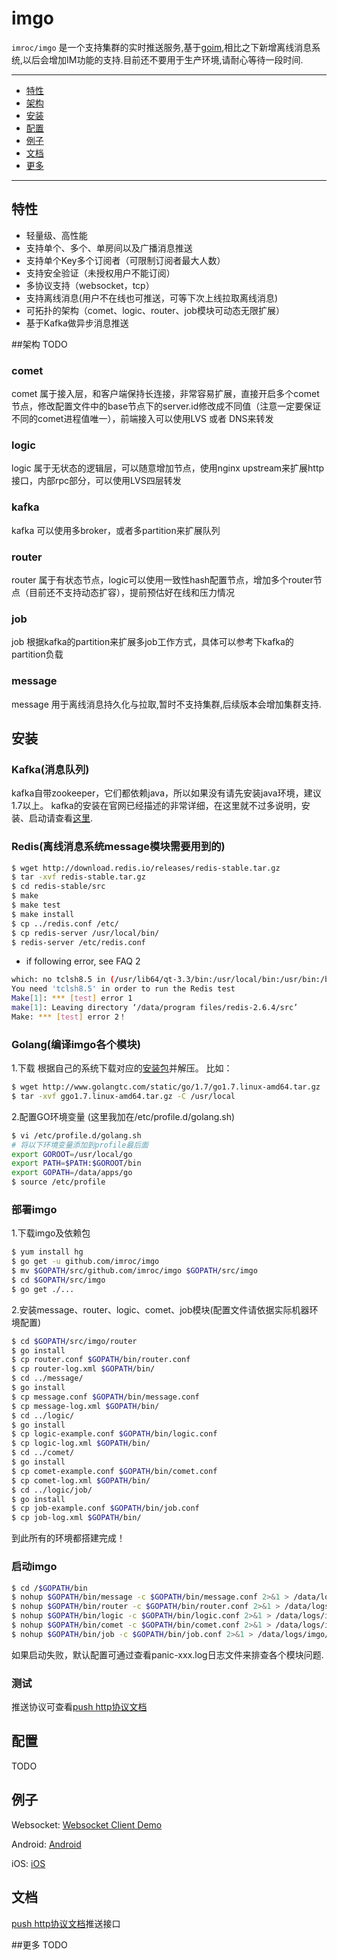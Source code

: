 imgo
==============
`imroc/imgo` 是一个支持集群的实时推送服务,基于[goim](https://github.com/Terry-Mao/goim),相比之下新增离线消息系统,以后会增加IM功能的支持.目前还不要用于生产环境,请耐心等待一段时间.

---------------------------------------
  * [特性](#特性)
  * [架构](#架构)
  * [安装](#安装)
  * [配置](#配置)
  * [例子](#例子)
  * [文档](#文档)
  * [更多](#更多)

---------------------------------------

## 特性
 * 轻量级、高性能
 * 支持单个、多个、单房间以及广播消息推送
 * 支持单个Key多个订阅者（可限制订阅者最大人数）
 * 支持安全验证（未授权用户不能订阅）
 * 多协议支持（websocket，tcp）
 * 支持离线消息(用户不在线也可推送，可等下次上线拉取离线消息)
 * 可拓扑的架构（comet、logic、router、job模块可动态无限扩展）
 * 基于Kafka做异步消息推送

##架构
TODO

### comet

comet 属于接入层，和客户端保持长连接，非常容易扩展，直接开启多个comet节点，修改配置文件中的base节点下的server.id修改成不同值（注意一定要保证不同的comet进程值唯一），前端接入可以使用LVS 或者 DNS来转发

### logic

logic 属于无状态的逻辑层，可以随意增加节点，使用nginx upstream来扩展http接口，内部rpc部分，可以使用LVS四层转发

### kafka

kafka 可以使用多broker，或者多partition来扩展队列

### router

router 属于有状态节点，logic可以使用一致性hash配置节点，增加多个router节点（目前还不支持动态扩容），提前预估好在线和压力情况

### job

job 根据kafka的partition来扩展多job工作方式，具体可以参考下kafka的partition负载

### message

message 用于离线消息持久化与拉取,暂时不支持集群,后续版本会增加集群支持.


## 安装

### Kafka(消息队列)

kafka自带zookeeper，它们都依赖java，所以如果没有请先安装java环境，建议1.7以上。
kafka的安装在官网已经描述的非常详细，在这里就不过多说明，安装、启动请查看[这里](http://kafka.apache.org/documentation.html#quickstart).


### Redis(离线消息系统message模块需要用到的)
```sh
$ wget http://download.redis.io/releases/redis-stable.tar.gz
$ tar -xvf redis-stable.tar.gz
$ cd redis-stable/src
$ make
$ make test
$ make install
$ cp ../redis.conf /etc/
$ cp redis-server /usr/local/bin/
$ redis-server /etc/redis.conf
```
* if following error, see FAQ 2
```sh
which: no tclsh8.5 in (/usr/lib64/qt-3.3/bin:/usr/local/bin:/usr/bin:/bin:/usr/local/sbin:/usr/sbin:/sbin:/home/geffzhang/bin)
You need 'tclsh8.5' in order to run the Redis test
Make[1]: *** [test] error 1
make[1]: Leaving directory ‘/data/program files/redis-2.6.4/src’
Make: *** [test] error 2！
```

### Golang(编译imgo各个模块)
1.下载
根据自己的系统下载对应的[安装包](http://golang.org/dl/)并解压。
比如：
```sh
$ wget http://www.golangtc.com/static/go/1.7/go1.7.linux-amd64.tar.gz
$ tar -xvf ggo1.7.linux-amd64.tar.gz -C /usr/local
```
2.配置GO环境变量
(这里我加在/etc/profile.d/golang.sh)
```sh
$ vi /etc/profile.d/golang.sh
# 将以下环境变量添加到profile最后面
export GOROOT=/usr/local/go
export PATH=$PATH:$GOROOT/bin
export GOPATH=/data/apps/go
$ source /etc/profile
```

### 部署imgo
1.下载imgo及依赖包
```sh
$ yum install hg
$ go get -u github.com/imroc/imgo
$ mv $GOPATH/src/github.com/imroc/imgo $GOPATH/src/imgo
$ cd $GOPATH/src/imgo
$ go get ./...
```

2.安装message、router、logic、comet、job模块(配置文件请依据实际机器环境配置)
```sh
$ cd $GOPATH/src/imgo/router
$ go install
$ cp router.conf $GOPATH/bin/router.conf
$ cp router-log.xml $GOPATH/bin/
$ cd ../message/
$ go install
$ cp message.conf $GOPATH/bin/message.conf
$ cp message-log.xml $GOPATH/bin/
$ cd ../logic/
$ go install
$ cp logic-example.conf $GOPATH/bin/logic.conf
$ cp logic-log.xml $GOPATH/bin/
$ cd ../comet/
$ go install
$ cp comet-example.conf $GOPATH/bin/comet.conf
$ cp comet-log.xml $GOPATH/bin/
$ cd ../logic/job/
$ go install
$ cp job-example.conf $GOPATH/bin/job.conf
$ cp job-log.xml $GOPATH/bin/
```
到此所有的环境都搭建完成！

### 启动imgo
```sh
$ cd /$GOPATH/bin
$ nohup $GOPATH/bin/message -c $GOPATH/bin/message.conf 2>&1 > /data/logs/imgo/panic-message.log &
$ nohup $GOPATH/bin/router -c $GOPATH/bin/router.conf 2>&1 > /data/logs/imgo/panic-router.log &
$ nohup $GOPATH/bin/logic -c $GOPATH/bin/logic.conf 2>&1 > /data/logs/imgo/panic-logic.log &
$ nohup $GOPATH/bin/comet -c $GOPATH/bin/comet.conf 2>&1 > /data/logs/imgo/panic-comet.log &
$ nohup $GOPATH/bin/job -c $GOPATH/bin/job.conf 2>&1 > /data/logs/imgo/panic-job.log &
```
如果启动失败，默认配置可通过查看panic-xxx.log日志文件来排查各个模块问题.

### 测试

推送协议可查看[push http协议文档](https://github.com/imroc/imgo/blob/master/doc/push.md)

## 配置

TODO

## 例子

Websocket: [Websocket Client Demo](https://github.com/imroc/imgo/tree/master/examples/javascript)

Android: [Android](https://github.com/roamdy/imgo-sdk)

iOS: [iOS](https://github.com/roamdy/imgo-oc-sdk)

## 文档
[push http协议文档](https://github.com/imroc/imgo/blob/master/doc/push.md)推送接口


##更多
TODO
